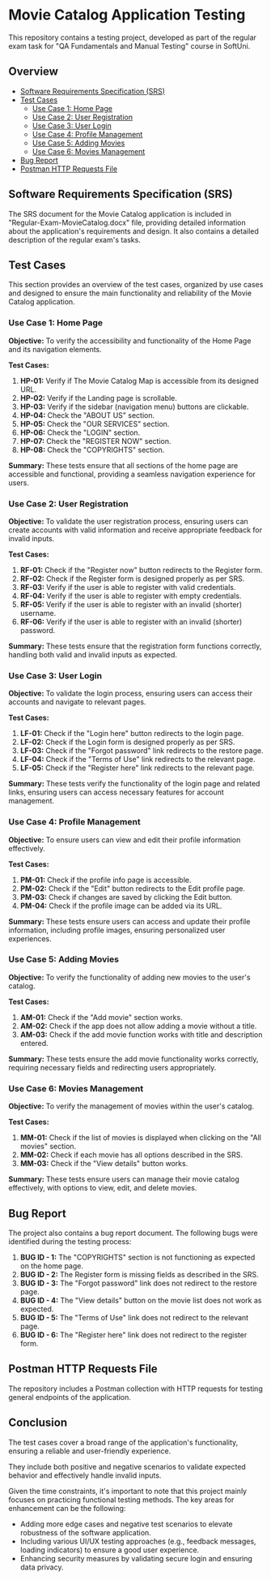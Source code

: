 
# Movie Catalog Application Testing

This repository contains a testing project, developed as part of the regular exam task for "QA Fundamentals and Manual Testing" course in SoftUni.

## Overview
- [Software Requirements Specification (SRS)](#software-requirements-specification-srs)
- [Test Cases](#test-cases)
  - [Use Case 1: Home Page](#use-case-1-home-page)
  - [Use Case 2: User Registration](#use-case-2-user-registration)
  - [Use Case 3: User Login](#use-case-3-user-login)
  - [Use Case 4: Profile Management](#use-case-4-profile-management)
  - [Use Case 5: Adding Movies](#use-case-5-adding-movies)
  - [Use Case 6: Movies Management](#use-case-6-movies-management)
- [Bug Report](#bug-report)
- [Postman HTTP Requests File](#postman-http-requests-file)

## Software Requirements Specification (SRS) 

The SRS document for the Movie Catalog application is included in "Regular-Exam-MovieCatalog.docx" file, providing detailed information about the application's requirements and design. It also contains a detailed description of the regular exam's tasks.

## Test Cases

This section provides an overview of the test cases, organized by use cases and designed to ensure the main functionality and reliability of the Movie Catalog application.

### Use Case 1: Home Page

**Objective:** To verify the accessibility and functionality of the Home Page and its navigation elements.

**Test Cases:**
1. **HP-01:** Verify if The Movie Catalog Map is accessible from its designed URL.
2. **HP-02:** Verify if the Landing page is scrollable.
3. **HP-03:** Verify if the sidebar (navigation menu) buttons are clickable.
4. **HP-04:** Check the "ABOUT US" section.
5. **HP-05:** Check the "OUR SERVICES" section.
6. **HP-06:** Check the "LOGIN" section.
7. **HP-07:** Check the "REGISTER NOW" section.
8. **HP-08:** Check the "COPYRIGHTS" section.

**Summary:** These tests ensure that all sections of the home page are accessible and functional, providing a seamless navigation experience for users.

### Use Case 2: User Registration

**Objective:** To validate the user registration process, ensuring users can create accounts with valid information and receive appropriate feedback for invalid inputs.

**Test Cases:**
1. **RF-01:** Check if the "Register now" button redirects to the Register form.
2. **RF-02:** Check if the Register form is designed properly as per SRS.
3. **RF-03:** Verify if the user is able to register with valid credentials.
4. **RF-04:** Verify if the user is able to register with empty credentials.
5. **RF-05:** Verify if the user is able to register with an invalid (shorter) username.
6. **RF-06:** Verify if the user is able to register with an invalid (shorter) password.

**Summary:** These tests ensure that the registration form functions correctly, handling both valid and invalid inputs as expected.

### Use Case 3: User Login

**Objective:** To validate the login process, ensuring users can access their accounts and navigate to relevant pages.

**Test Cases:**
1. **LF-01:** Check if the "Login here" button redirects to the login page.
2. **LF-02:** Check if the Login form is designed properly as per SRS.
3. **LF-03:** Check if the "Forgot password" link redirects to the restore page.
4. **LF-04:** Check if the "Terms of Use" link redirects to the relevant page.
5. **LF-05:** Check if the "Register here" link redirects to the relevant page.

**Summary:** These tests verify the functionality of the login page and related links, ensuring users can access necessary features for account management.

### Use Case 4: Profile Management

**Objective:** To ensure users can view and edit their profile information effectively.

**Test Cases:**
1. **PM-01:** Check if the profile info page is accessible.
2. **PM-02:** Check if the "Edit" button redirects to the Edit profile page.
3. **PM-03:** Check if changes are saved by clicking the Edit button.
4. **PM-04:** Check if the profile image can be added via its URL.

**Summary:** These tests ensure users can access and update their profile information, including profile images, ensuring personalized user experiences.

### Use Case 5: Adding Movies

**Objective:** To verify the functionality of adding new movies to the user's catalog.

**Test Cases:**
1. **AM-01:** Check if the "Add movie" section works.
2. **AM-02:** Check if the app does not allow adding a movie without a title.
3. **AM-03:** Check if the add movie function works with title and description entered.

**Summary:** These tests ensure the add movie functionality works correctly, requiring necessary fields and redirecting users appropriately.

### Use Case 6: Movies Management

**Objective:** To verify the management of movies within the user's catalog.

**Test Cases:**
1. **MM-01:** Check if the list of movies is displayed when clicking on the "All movies" section.
2. **MM-02:** Check if each movie has all options described in the SRS.
3. **MM-03:** Check if the "View details" button works.

**Summary:** These tests ensure users can manage their movie catalog effectively, with options to view, edit, and delete movies.

## Bug Report

The project also contains a bug report document. The following bugs were identified during the testing process:

1. **BUG ID - 1:** The "COPYRIGHTS" section is not functioning as expected on the home page.
2. **BUG ID - 2:** The Register form is missing fields as described in the SRS.
3. **BUG ID - 3:** The "Forgot password" link does not redirect to the restore page.
4. **BUG ID - 4:** The "View details" button on the movie list does not work as expected.
5. **BUG ID - 5:** The "Terms of Use" link does not redirect to the relevant page.
6. **BUG ID - 6:** The "Register here" link does not redirect to the register form.

## Postman HTTP Requests File

The repository includes a Postman collection with HTTP requests for testing general endpoints of the application.

## Conclusion

The test cases cover a broad range of the application's functionality, ensuring a reliable and user-friendly experience.

They include both positive and negative scenarios to validate expected behavior and effectively handle invalid inputs.

Given the time constraints, it's important to note that this project mainly focuses on practicing functional testing methods. The key areas for enhancement can be the following:

- Adding more edge cases and negative test scenarios to elevate robustness of the software application.
- Including various UI/UX testing approaches (e.g., feedback messages, loading indicators) to ensure a good user experience.
- Enhancing security measures by validating secure login and ensuring data privacy.
